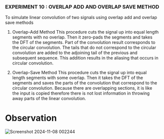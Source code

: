 ### EXPERIMENT 10 : OVERLAP ADD AND OVERLAP SAVE METHOD

To simulate linear convolution of two signals using overlap add and overlap save methods

1.	Overlap-Add Method
This procedure cuts the signal up into equal length segments with no overlap. Then it zero-pads the segments and takes the DFT of the segments. Part of the convolution result corresponds to the circular convolution. The tails that do not correspond to the circular convolution are added to the adjoining tail of the previous and subsequent sequence. This addition results in the aliasing that occurs in circular convolution.

2.	Overlap-Save Method 
This procedure cuts the signal up into equal length segments with some overlap. Then it takes the DFT of the segments and saves the parts of the convolution that correspond to the circular convolution. Because there are overlapping sections, it is like the input is copied therefore there is not lost information in throwing away parts of the linear convolution.

# Observation
![Screenshot 2024-11-08 002244](https://github.com/user-attachments/assets/62aaa530-7a18-4672-8847-ea4e1b8c494a)
